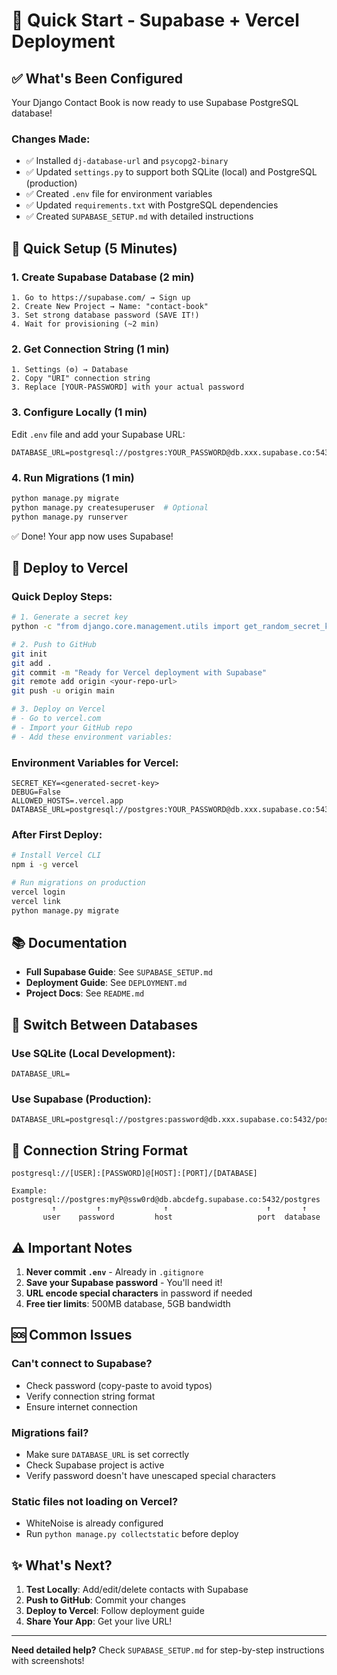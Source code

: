 # 🚀 Quick Start - Supabase + Vercel Deployment

## ✅ What's Been Configured

Your Django Contact Book is now ready to use Supabase PostgreSQL database!

### Changes Made:
- ✅ Installed `dj-database-url` and `psycopg2-binary`
- ✅ Updated `settings.py` to support both SQLite (local) and PostgreSQL (production)
- ✅ Created `.env` file for environment variables
- ✅ Updated `requirements.txt` with PostgreSQL dependencies
- ✅ Created `SUPABASE_SETUP.md` with detailed instructions

## 📝 Quick Setup (5 Minutes)

### 1. Create Supabase Database (2 min)
```
1. Go to https://supabase.com/ → Sign up
2. Create New Project → Name: "contact-book"
3. Set strong database password (SAVE IT!)
4. Wait for provisioning (~2 min)
```

### 2. Get Connection String (1 min)
```
1. Settings (⚙️) → Database
2. Copy "URI" connection string
3. Replace [YOUR-PASSWORD] with your actual password
```

### 3. Configure Locally (1 min)
Edit `.env` file and add your Supabase URL:
```env
DATABASE_URL=postgresql://postgres:YOUR_PASSWORD@db.xxx.supabase.co:5432/postgres
```

### 4. Run Migrations (1 min)
```bash
python manage.py migrate
python manage.py createsuperuser  # Optional
python manage.py runserver
```

✅ Done! Your app now uses Supabase!

## 🚀 Deploy to Vercel

### Quick Deploy Steps:

```bash
# 1. Generate a secret key
python -c "from django.core.management.utils import get_random_secret_key; print(get_random_secret_key())"

# 2. Push to GitHub
git init
git add .
git commit -m "Ready for Vercel deployment with Supabase"
git remote add origin <your-repo-url>
git push -u origin main

# 3. Deploy on Vercel
# - Go to vercel.com
# - Import your GitHub repo
# - Add these environment variables:
```

### Environment Variables for Vercel:
```
SECRET_KEY=<generated-secret-key>
DEBUG=False
ALLOWED_HOSTS=.vercel.app
DATABASE_URL=postgresql://postgres:YOUR_PASSWORD@db.xxx.supabase.co:5432/postgres
```

### After First Deploy:
```bash
# Install Vercel CLI
npm i -g vercel

# Run migrations on production
vercel login
vercel link
python manage.py migrate
```

## 📚 Documentation

- **Full Supabase Guide**: See `SUPABASE_SETUP.md`
- **Deployment Guide**: See `DEPLOYMENT.md`
- **Project Docs**: See `README.md`

## 🔄 Switch Between Databases

### Use SQLite (Local Development):
```env
DATABASE_URL=
```

### Use Supabase (Production):
```env
DATABASE_URL=postgresql://postgres:password@db.xxx.supabase.co:5432/postgres
```

## 🎯 Connection String Format

```
postgresql://[USER]:[PASSWORD]@[HOST]:[PORT]/[DATABASE]

Example:
postgresql://postgres:myP@ssw0rd@db.abcdefg.supabase.co:5432/postgres
         ↑         ↑              ↑                      ↑       ↑
       user    password         host                   port  database
```

## ⚠️ Important Notes

1. **Never commit `.env`** - Already in `.gitignore`
2. **Save your Supabase password** - You'll need it!
3. **URL encode special characters** in password if needed
4. **Free tier limits**: 500MB database, 5GB bandwidth

## 🆘 Common Issues

### Can't connect to Supabase?
- Check password (copy-paste to avoid typos)
- Verify connection string format
- Ensure internet connection

### Migrations fail?
- Make sure `DATABASE_URL` is set correctly
- Check Supabase project is active
- Verify password doesn't have unescaped special characters

### Static files not loading on Vercel?
- WhiteNoise is already configured
- Run `python manage.py collectstatic` before deploy

## ✨ What's Next?

1. **Test Locally**: Add/edit/delete contacts with Supabase
2. **Push to GitHub**: Commit your changes
3. **Deploy to Vercel**: Follow deployment guide
4. **Share Your App**: Get your live URL!

---

**Need detailed help?** Check `SUPABASE_SETUP.md` for step-by-step instructions with screenshots!
